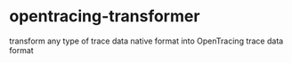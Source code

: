 # opentracing-transformer
transform any type of trace data native format into OpenTracing trace data format
